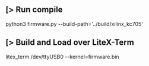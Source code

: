 [> Run compile
----------------------
python3 firmware.py --build-path='../build/xilinx_kc705'


[> Build and Load over LiteX-Term
---------------------------------
litex_term /dev/ttyUSB0 --kernel=firmware.bin
